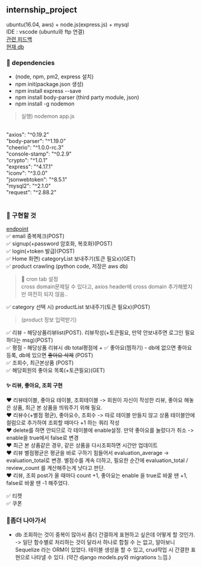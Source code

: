 ## internship_project
ubuntu(16.04, aws) + node.js(express.js) + mysql <br>
IDE : vscode (ubuntu와 ftp 연결) <br>
<a href='https://github.com/ujin2021/2020_summer_internship'>관련 피드백</a> <br>
<a href='https://user-images.githubusercontent.com/53362054/91021473-cec32100-e62e-11ea-9ca7-6a4359213e6a.png'>현재 db</a>
<br>
### :crystal_ball: dependencies
* (node, npm, pm2, express 설치)
* npm init(package.json 생성)
* npm install express --save
* npm install body-parser (third party module, json)
* npm install -g nodemon
> 실행) nodemon app.js
<br>
"axios": "^0.19.2" <br>
"body-parser": "^1.19.0" <br>
"cheerio": "^1.0.0-rc.3" <br>
"console-stamp": "^0.2.9" <br>
"crypto": "^1.0.1" <br>
"express": "^4.17.1" <br>
"iconv": "^3.0.0" <br>
"jsonwebtoken": "^8.5.1" <br>
"mysql2": "^2.1.0" <br>
"request": "^2.88.2" <br>

<br>

### :crystal_ball: 구현할 것
<a href="https://gist.github.com/3af9d78e30050203a4c53a09edf60482.git">endpoint</a> <br>
✅ email 중복체크(POST) <br>
✅ signup(+password 암호화, 복호화)(POST)<br>
✅ login(+token 발급)(POST) <br>
✅ Home 화면) categoryList 보내주기(토큰 필요x)(GET)<br>
✅ product crawling (python code, 저장은 aws db)
> 💭 cron tab 설정  <br>
> cross domain문제일 수 있다고, axios header에 cross domain 추가해봤지만 여전히 되지 않음..

✅ category 선택 시) productList 보내주기(토큰 필요x)(POST) <br>
> (product 정보 입력받기)

✅ 리뷰 - 해당상품리뷰list(POST). 리뷰작성(+토큰필요, 만약 안보내주면 로그인 필요하다는 msg)(POST) <br>
✅ 평점 - 해당상품 리뷰시 db total평점에 +
✅ 좋아요(찜하기) - db에 없으면 좋아요 등록, db에 있으면 ~~좋아요 삭제~~  (POST)<br>
✅ 조회수, 최근본상품 (POST) <br>
✅ 해당회원의 좋아요 목록(+토큰필요)(GET) <br>

#### :sparkles: 리뷰, 좋아요, 조회 구현 
:hearts: 리뷰테이블, 좋아요 테이블, 조회테이블 -> 회원이 자신이 작성한 리뷰, 좋아요 해놓은 상품, 최근 본 상품을 띄워주기 위해 필요. <br>
:hearts: 리뷰수(+별점 평균), 좋아요수, 조회수 -> 따로 테이블 만들지 않고 상품 테이블안에 컬럼으로 추가하여 조회할 때마다 +1 하는 쿼리 작성 <br>
:hearts: delete를 하면 안되므로 각 테이블에 enable설정. 만약 좋아요를 눌렀다가 취소 -> enable을 true에서 false로 변경 <br>
:hearts: 최근 본 상품같은 경우, 같은 상품을 다시조회하면 시간만 업데이트 <br>
:hearts: 리뷰 별점평균은 평균을 바로 구하기 힘들어서 evaluation_average -> evaluation_total로 변경. 별점수를 계속 더하고, 필요한 순간에 evaluation_total / review_count 를 계산해주는게 낫다고 판단. <br>
:hearts: 리뷰, 조회 post가 올 때마다 count +1, 좋아요는 enable 을 true로 바꿀 땐 +1, false로 바꿀 땐 -1 해주었다. <br>

✅ 티켓 <br>
✅ 쿠폰 <br>
### :feet:좀더 나아가서 
* db 조회하는 것이 중복이 많아서 좀더 간결하게 표현하고 싶은데 어떻게 할 것인가. -> 일단 함수별로 처리하는 것이 달라서 하나로 합칠 수 는 없고, 알아보니 Sequelize 라는 ORM이 있었다. 테이블 생성을 할 수 있고, crud작업 시 간결한 표현으로 나타낼 수 있다. (약간 django models.py와 migrations 느낌.)
